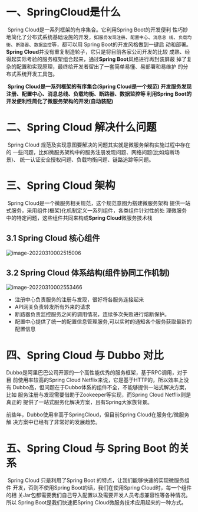 # 一、SpringCloud是什么

​		Spring Cloud是一系列框架的有序集合。它利用Spring Boot的开发便利 性巧妙地简化了分布式系统基础设施的开发，如`服务发现注册`、`配置中心`、`消息总 线`、`负载均衡`、`断路器`、`数据监控`等，都可以用 Spring Boot的开发⻛格做到一键启 动和部署。**Spring Cloud**并没有重复制造轮子，它只是将目前各家公司开发的比较 成熟、经得起实际考验的服务框架组合起来，通过**Spring Boot**⻛格进行再封装屏蔽 掉了复杂的配置和实现原理，最终给开发者留出了一套简单易懂、易部署和易维护 的分布式系统开发工具包。

​		**Spring Cloud是一系列框架的有序集合(Spring Cloud是一个规范) 开发服务发现注册、配置中心、消息总线、负载均衡、断路器、数据监控等 利用Spring Boot的开发便利性简化了微服务架构的开发(自动装配)**



# 二、**Spring Cloud** 解决什么问题

​		Spring Cloud 规范及实现意图要解决的问题其实就是微服务架构实施过程中存在的 一些问题，比如微服务架构中的服务注册发现问题、网络问题(比如熔断场景)、 统一认证安全授权问题、负载均衡问题、链路追踪等问题。



# 三、**Spring Cloud** 架构

​		Spring Cloud是一个微服务相关规范，这个规范意图为搭建微服务架构 提供一站式服务，采用组件(框架)化机制定义一系列组件，各类组件针对性的处 理微服务中的特定问题，这些组件共同来构成**Spring Cloud**微服务技术栈

## 3.1 **Spring Cloud** 核心组件

![image-20220310002515006](https://cdn.wuzx.cool/image-20220310002515006.png)

## 3.2 **Spring Cloud** 体系结构(组件协同工作机制)

![image-20220310002553466](https://cdn.wuzx.cool/image-20220310002553466.png)

+ 注册中心负责服务的注册与发现，很好将各服务连接起来
+ API网关负责转发所有外来的请求 
+ 断路器负责监控服务之间的调用情况，连续多次失败进行熔断保护。
+  配置中心提供了统一的配置信息管理服务,可以实时的通知各个服务获取最新的 配置信息

# 四、**Spring Cloud** 与 **Dubbo** 对比

​		Dubbo是阿里巴巴公司开源的一个高性能优秀的服务框架，基于RPC调用，对于目 前使用率较高的Spring Cloud Netflix来说，它是基于HTTP的，所以效率上没有 Dubbo高，但问题在于Dubbo体系的组件不全，不能够提供一站式解决方案，比如 服务注册与发现需要借助于Zookeeper等实现，而Spring Cloud Netflix则是真正的 提供了一站式服务化解决方案，且有Spring大家族背景。

前些年，Dubbo使用率高于SpringCloud，但目前Spring Cloud在服务化/微服务解 决方案中已经有了非常好的发展趋势。

# 五、**Spring Cloud** 与 **Spring Boot** 的关系

​		Spring Cloud 只是利用了Spring Boot 的特点，让我们能够快速的实现微服务组件 开发，否则不使用Spring Boot的话，我们在使用Spring Cloud时，每一个组件的相 关Jar包都需要我们自己导入配置以及需要开发人员考虑兼容性等各种情况。所以 Spring Boot是我们快速把Spring Cloud微服务技术应用起来的一种方式。
